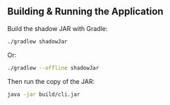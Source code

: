 ## Building & Running the Application

Build the shadow JAR with Gradle:

```bash
./gradlew shadowJar
```

Or:

```bash
./gradlew --offline shadowJar
```

Then run the copy of the JAR:

```bash
java -jar build/cli.jar
```
